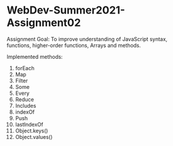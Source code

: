 # WebDev-Summer2021-Assignment02
Assignment Goal:
To improve understanding of JavaScript syntax, functions, higher-order functions, Arrays and methods.

Implemented methods:
1. forEach
2. Map
3. Filter
4. Some
5. Every
6. Reduce
7. Includes
8. indexOf
9. Push
10. lastIndexOf
11. Object.keys()
12. Object.values()
